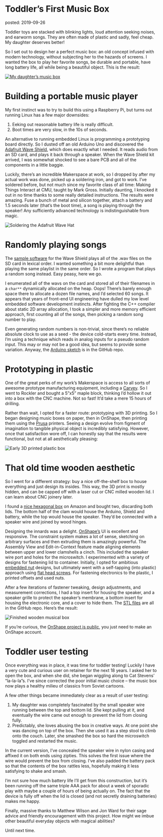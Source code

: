 Toddler’s First Music Box
===
posted: 2019-09-26

Toddler toys are stacked with blinking lights, loud attention seeking noises, and earworm songs. They are often made of plastic and sadly, feel cheap. My daughter deserves better! 

So I set out to design her a perfect music box: an old concept infused with modern technology, without subjecting her to the hazards of screens. I wanted the box to play her favorite songs, be durable and portable, have long battery life, all while being a beautiful object. This is the result:

[![My daughter’s music box][image-1]][video-1]

<!--more-->

# Building a portable music player

My first instinct was to try to build this using a Raspberry Pi,  but turns out running Linux has a few major downsides:

1. Eeking out reasonable battery life is really difficult.
2. Boot times are very slow, in the 10s of seconds.

An alternative to running embedded Linux is programming a prototyping board directly. So I dusted off an old Arduino Uno and discovered the [Adafruit Wave Shield][1], which does exactly what I needed. It reads audio from an SD card, and plays it back through a speaker. When the Wave Shield kit arrived, I was somewhat shocked to see a bare PCB and all of the components in a little baggie. 

Luckily, there’s an incredible Makerspace at work, so I dropped by after my actual work was done, picked up a soldering iron, and got to work. I’ve soldered before, but not much since my favorite class of all time: Making Things Interact at CMU, taught by Mark Gross. Initially daunting, I knocked it out in no time thanks to some really detailed instructions. The results were amazing. Fuse a bunch of metal and silicon together, attach a battery and 1.5 seconds later (that’s the boot time), a song is playing through the speaker! Any sufficiently advanced technology is indistinguishable from magic.

![Soldering the Adafruit Wave Hat][image-2]

# Randomly playing songs

The [sample software][2] for the Wave Shield plays all of the .wav files on the SD card in lexical order. I wanted something a bit more delightful than playing the same playlist in the same order. So I wrote a program that plays a random song instead. Easy peasy, here we go.
  
I enumerated all of the wavs on the card and stored all of their filenames in a `char**` dynamically allocated on the heap. Oops! There’s barely enough space there to allocate a dozen file names, and I’d selected 60 songs. It appears that years of front-end UI engineering have dulled my low level embedded software development instincts. After fighting the C++ compiler about static 2D array allocation, I took a simpler and more memory efficient approach, first counting all of the songs, then picking a random song number to play. 

Even generating random numbers is non-trivial, since there’s no reliable absolute clock to use as a seed - the device cold-starts every time. Instead, I’m using a technique which reads in analog inputs for a pseudo random input. This may or may not be a good idea, but seems to provide some variation. Anyway, the [Arduino sketch][3] is in the GitHub repo.

# Prototyping in plastic

One of the great perks of my work’s Makerspace is access to all sorts of awesome prototype manufacturing equipment, including a [Carvey][4]. So I went to Rockler and bought a 5”x5” maple block, thinking I’d hollow it out into a box with the CNC machine. Not so fast! It’d take a mere 15 hours of drilling. 

Rather than wait, I opted for a faster route: prototyping with 3D printing. So I began designing music boxes on paper, then in OnShape, then printing them using the [Prusa][5] printers. Seeing a design evolve from figment of imagination to tangible physical object is incredibly satisfying. However, once that satisfaction wore off, I can honestly say that the results were functional, but not at all aesthetically pleasing:

![Early 3D printed plastic box][image-3]

# That old time wooden aesthetic

So I went for a different strategy: buy a nice off-the-shelf box to house everything and just design its insides. This way, the 3D print is mostly hidden, and can be capped off with a laser cut or CNC milled wooden lid. I can learn about CNC joinery later.

I found a [nice hexagonal box][6] on Amazon and bought two, discarding both lids. The bottom half of the clam would house the Arduino, Shield and battery, while the top would house the speaker. They’d be connected with a speaker wire and joined by wood hinges.

Designing the innards was a delight. [OnShape’s][7] UI is excellent and responsive. The constraint system makes a lot of sense, sketching on arbitrary surfaces and then extruding them is amazingly powerful. The Assembly View and Edit-in-Context feature made aligning elements between upper and lower clamshells a cinch. This included the speaker wire port and holes for the microswitch. I experimented with a variety of designs for fastening lid to container. Initially, I opted for ambitious [embedded nut][8] designs, but ultimately went with a self-tapping (into plastic) approach using [flat head screws][9]. For fastening electronics to the plastic, I printed offsets and used nuts.

After a few iterations of fastener tweaking, design adjustments, and measurement corrections, I had a top insert for housing the speaker, and a speaker grille to protect the speaker’s membrane, a bottom insert for housing the electronic core, and a cover to hide them. The [STL files][10] are all in the GitHub repo. Here’s the result:

![Finished wooden musical box][image-4]

If you’re curious, the [OnShape project is public][11], you just need to make an OnShape account.

# Toddler user testing

Once everything was in place, it was time for toddler testing! Luckily I have a very cute and curious user on retainer for the next 18 years. I asked her to open the box, and when she did, she began wiggling along to Cat Stevens’ “la-la-la”s. I’ve since corrected the poor initial music choice – the music box now plays a healthy milieu of classics from Soviet cartoons.

A few other things became immediately clear as a result of user testing:

1. My daughter was completely fascinated by the small speaker wire running between the top and bottom lid. She kept pulling at it, and eventually the wire came out enough to prevent the lid from closing fully.
2. Predictably, she loves abusing the box in creative ways. At one point she was dancing on top of the box. Then she used it as a step stool to climb onto the couch. Later, she smashed the box so hard the microswitch toggled and restarted the music.

In the current version, I’ve concealed the speaker wire in nylon casing and affixed it on both ends using zipties. This solves the first issue where the wire would prevent the box from closing. I’ve also padded the battery pack so that the contents of the box rattles less, hopefully making it less satisfying to shake and smash.

I’m not sure how much battery life I’ll get from this construction, but it’s been running off the same triple AAA pack for about a week of sporadic play with maybe a couple of hours of being actually on. The fact that the device is fully off when the lid is closed (and not secretly draining batteries) makes me happy.

Finally, massive thanks to Matthew Wilson and Jon Ward for their sage advice and friendly encouragement with this project. How might we imbue other beautiful everyday objects with magical abilities?

Until next time.

[1]:	https://www.adafruit.com/product/94
[2]:	https://learn.adafruit.com/adafruit-wave-shield-audio-shield-for-arduino/play6-hc
[3]:	https://github.com/borismus/toddler-music-box
[4]:	https://www.inventables.com/technologies/carvey
[5]:	https://www.prusa3d.com/
[6]:	https://www.amazon.com/gp/product/B071WFSRBD/ref=ppx_yo_dt_b_asin_title_o06_s00?ie=UTF8&psc=1
[7]:	https://www.onshape.com
[8]:	https://markforged.com/blog/embedding-nuts-3d-printing/
[9]:	https://www.homedepot.com/b/Hardware-Fasteners-Screws/Internal-Hex/Flat/N-5yc1vZc2b0Z1z0sfp4Z1z0sgtn
[10]:	https://github.com/borismus/toddler-music-box
[11]:	https://cad.onshape.com/documents/786c5f0b153cdd48f9b0f2f8/w/b4275650dc7aac134e30275f/e/4a850077e5ce208659a14aab

[image-1]:	final-box.jpg
[image-2]:	solder.jpg
[image-3]:	plastic-box.jpg
[image-4]:	final-disassembly.jpg
[video-1]:  https://www.youtube.com/watch?v=nS879aGP6O0
